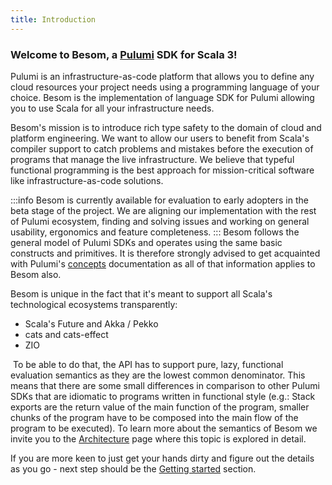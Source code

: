 ```yaml
---
title: Introduction
---
```

<h3>Welcome to Besom, a <a href="https://www.pulumi.com/">Pulumi</a> SDK for Scala 3!</h3>

Pulumi is an infrastructure-as-code platform that allows you to define any cloud resources your project needs using 
a programming language of your choice. Besom is the implementation of language SDK for Pulumi allowing you to use Scala 
for all your infrastructure needs.

Besom's mission is to introduce rich type safety to the domain of cloud and platform engineering. 
We want to allow our users to benefit from Scala's compiler support to catch problems and mistakes before the execution 
of programs that manage the live infrastructure. We believe that typeful functional programming is the best approach for 
mission-critical software like infrastructure-as-code solutions.

:::info
​Besom is currently available for evaluation to early adopters in the beta stage of the project. We are aligning our 
implementation with the rest of Pulumi ecosystem, finding and solving issues and working on general usability, ergonomics 
and feature completeness. 
:::
​
Besom follows the general model of Pulumi SDKs and operates using the same basic constructs and primitives. 
It is therefore strongly advised to get acquainted with Pulumi's [concepts](https://www.pulumi.com/docs/concepts/) documentation as all of that information 
applies to Besom also. 

Besom is unique in the fact that it's meant to support all Scala's technological ecosystems transparently:
​
* Scala's Future and Akka / Pekko
* cats and cats-effect
* ZIO
 
​
To be able to do that, the API has to support pure, lazy, functional evaluation semantics as they are the lowest common denominator. 
This means that there are some small differences in comparison to other Pulumi SDKs that are idiomatic to programs 
written in functional style (e.g.: Stack exports are the return value of the main function of the program, 
smaller chunks of the program have to be composed into the main flow of the program to be executed). 
To learn more about the semantics of Besom we invite you to the [Architecture](./architecture.md) page where this topic is explored in detail.

If you are more keen to just get your hands dirty and figure out the details as you go - next step should be the 
[Getting started](./getting_started.md) section.
​
